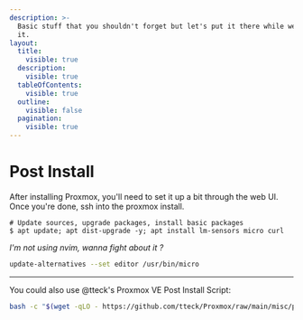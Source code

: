 ```yaml
---
description: >-
  Basic stuff that you shouldn't forget but let's put it there while we're at
  it.
layout:
  title:
    visible: true
  description:
    visible: true
  tableOfContents:
    visible: true
  outline:
    visible: false
  pagination:
    visible: true
---
```


# Post Install

After installing Proxmox, you'll need to set it up a bit through the web UI.\
Once you're done, ssh into the proxmox install.

```shell
# Update sources, upgrade packages, install basic packages
$ apt update; apt dist-upgrade -y; apt install lm-sensors micro curl
```

_I'm not using nvim, wanna fight about it ?_

```bash
update-alternatives --set editor /usr/bin/micro
```

***

You could also use @tteck's Proxmox VE Post Install Script:&#x20;

```bash
bash -c "$(wget -qLO - https://github.com/tteck/Proxmox/raw/main/misc/post-pve-install.sh)"
```
